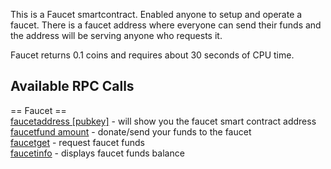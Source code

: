 This is a Faucet smartcontract. Enabled anyone to setup and operate a faucet. There is a faucet address where everyone can send their funds and the address will be serving anyone who requests it.

Faucet returns 0.1 coins and requires about 30 seconds of CPU time.

## Available RPC Calls

== Faucet ==  
[faucetaddress [pubkey]](./faucetaddress.md) - will show you the faucet smart contract address  
[faucetfund amount](./faucetfund.md) - donate/send your funds to the faucet  
[faucetget](./faucetget.md) - request faucet funds  
[faucetinfo](./faucetinfo.md) - displays faucet funds balance
